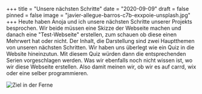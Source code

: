 +++
title = "Unsere nächsten Schritte"
date = "2020-09-09"
draft = false
pinned = false
image = "javier-allegue-barros-c7b-exxpoie-unsplash.jpg"
+++
Heute haben Anoja und ich unsere nächsten Schritte unserer Projekts besprochen. Wir beide müssen eine Skizze der Webseite machen und danach eine "Test-Webseite" erstellen, zum schauen ob diese einen Mehrwert hat oder nicht. Der Inhalt, die Darstellung sind zwei Hauptthemen von unseren nächsten Schritten. Wir haben uns überlegt wie ein Quiz in die Website hineinzutun. Mit diesem Quiz würden dann die entsprechenden Serien vorgeschlagen werden. Was wir ebenfalls noch nicht wissen ist, wo wir diese Webseite erstellen. Also damit meinen wir, ob wir es auf carrd, wix oder eine selber programmieren.

![](blick-in-die-zukunft-696x457.jpg "Ziel in der Ferne")